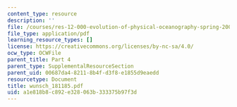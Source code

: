 ```yaml
---
content_type: resource
description: ''
file: /courses/res-12-000-evolution-of-physical-oceanography-spring-2007/a1e818b8c892e328063b333375b97f3d_wunsch_181185.pdf
file_type: application/pdf
learning_resource_types: []
license: https://creativecommons.org/licenses/by-nc-sa/4.0/
ocw_type: OCWFile
parent_title: Part 4
parent_type: SupplementalResourceSection
parent_uid: 00687da4-8211-8b4f-d3f8-e1855d9eaedd
resourcetype: Document
title: wunsch_181185.pdf
uid: a1e818b8-c892-e328-063b-333375b97f3d
---
```

